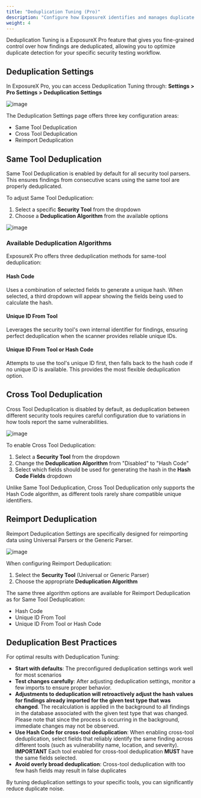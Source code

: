 ```yaml
---
title: "Deduplication Tuning (Pro)"
description: "Configure how ExposureX identifies and manages duplicate findings"
weight: 4
---
```


Deduplication Tuning is a ExposureX Pro feature that gives you fine-grained control over how findings are deduplicated, allowing you to optimize duplicate detection for your specific security testing workflow.

## Deduplication Settings

In ExposureX Pro, you can access Deduplication Tuning through:
**Settings > Pro Settings > Deduplication Settings**

![image](images/deduplication_tuning.png)

The Deduplication Settings page offers three key configuration areas:
- Same Tool Deduplication
- Cross Tool Deduplication
- Reimport Deduplication

## Same Tool Deduplication

Same Tool Deduplication is enabled by default for all security tool parsers. This ensures findings from consecutive scans using the same tool are properly deduplicated.

To adjust Same Tool Deduplication:

1. Select a specific **Security Tool** from the dropdown
2. Choose a **Deduplication Algorithm** from the available options

![image](images/same_tool_deduplication.png)

### Available Deduplication Algorithms

ExposureX Pro offers three deduplication methods for same-tool deduplication:

#### Hash Code
Uses a combination of selected fields to generate a unique hash. When selected, a third dropdown will appear showing the fields being used to calculate the hash.

#### Unique ID From Tool
Leverages the security tool's own internal identifier for findings, ensuring perfect deduplication when the scanner provides reliable unique IDs.

#### Unique ID From Tool or Hash Code
Attempts to use the tool's unique ID first, then falls back to the hash code if no unique ID is available. This provides the most flexible deduplication option.

## Cross Tool Deduplication

Cross Tool Deduplication is disabled by default, as deduplication between different security tools requires careful configuration due to variations in how tools report the same vulnerabilities.

![image](images/cross_tool_deduplication.png)

To enable Cross Tool Deduplication:

1. Select a **Security Tool** from the dropdown
2. Change the **Deduplication Algorithm** from "Disabled" to "Hash Code"
3. Select which fields should be used for generating the hash in the **Hash Code Fields** dropdown

Unlike Same Tool Deduplication, Cross Tool Deduplication only supports the Hash Code algorithm, as different tools rarely share compatible unique identifiers.

## Reimport Deduplication

Reimport Deduplication Settings are specifically designed for reimporting data using Universal Parsers or the Generic Parser.

![image](images/reimport_deduplication.png)

When configuring Reimport Deduplication:

1. Select the **Security Tool** (Universal or Generic Parser)
2. Choose the appropriate **Deduplication Algorithm**

The same three algorithm options are available for Reimport Deduplication as for Same Tool Deduplication:
- Hash Code
- Unique ID From Tool
- Unique ID From Tool or Hash Code

## Deduplication Best Practices

For optimal results with Deduplication Tuning:

- **Start with defaults**: The preconfigured deduplication settings work well for most scenarios
- **Test changes carefully**: After adjusting deduplication settings, monitor a few imports to ensure proper behavior.
- **Adjustments to deduplication will retroactively adjust the hash values for findings already imported for the given test type that was changed**.  The recalculation is applied in the background to all findings in the database associated with the given test type that was changed. Please note that since the process is occurring in the background, immediate changes may not be observed.
- **Use Hash Code for cross-tool deduplication**: When enabling cross-tool deduplication, select fields that reliably identify the same finding across different tools (such as vulnerability name, location, and severity).  **IMPORTANT** Each tool enabled for cross-tool deduplication **MUST** have the same fields selected.
- **Avoid overly broad deduplication**: Cross-tool deduplication with too few hash fields may result in false duplicates

By tuning deduplication settings to your specific tools, you can significantly reduce duplicate noise.
